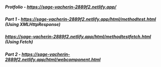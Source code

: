 ##### Protfolio - https://sage-vacherin-2889f2.netlify.app/
##### Part 1 - https://sage-vacherin-2889f2.netlify.app/html/methodtest.html (Using XMLHttpResponse)
#####  https://sage-vacherin-2889f2.netlify.app/html/methodtestfetch.html (Using Fetch)
##### Part 2 - https://sage-vacherin-2889f2.netlify.app/html/webcomponent.html
